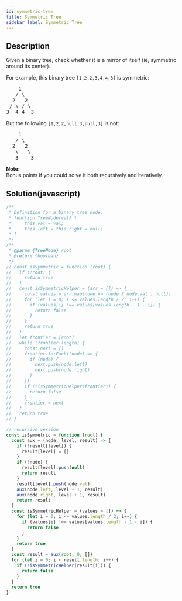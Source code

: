 ```yaml
---
id: symmetric-tree
title: Symmetric Tree
sidebar_label: Symmetric Tree
---
```

## Description
<div class="description">
<p>Given a binary tree, check whether it is a mirror of itself (ie, symmetric around its center).</p>

<p>
For example, this binary tree <code>[1,2,2,3,4,4,3]</code> is symmetric:
<pre>
    1
   / \
  2   2
 / \ / \
3  4 4  3
</pre>
</p>
<p>
But the following <code>[1,2,2,null,3,null,3]</code>  is not:<br />
<pre>
    1
   / \
  2   2
   \   \
   3    3
</pre>
</p>

<p>
<b>Note:</b><br />
Bonus points if you could solve it both recursively and iteratively.
</p>
</div>

## Solution(javascript)
```javascript
/**
 * Definition for a binary tree node.
 * function TreeNode(val) {
 *     this.val = val;
 *     this.left = this.right = null;
 * }
 */
/**
 * @param {TreeNode} root
 * @return {boolean}
 */
// const isSymmetric = function (root) {
//   if (!root) {
//     return true
//   }
//   const isSymmetricHelper = (arr = []) => {
//     const values = arr.map(node => (node ? node.val : null))
//     for (let i = 0; i <= values.length / 2; i++) {
//       if (values[i] !== values[values.length - 1 - i]) {
//         return false
//       }
//     }
//     return true
//   }
//   let frontier = [root]
//   while (frontier.length) {
//     const next = []
//     frontier.forEach((node) => {
//       if (node) {
//         next.push(node.left)
//         next.push(node.right)
//       }
//     })
//     if (!isSymmetricHelper(frontier)) {
//       return false
//     }
//     frontier = next
//   }
//   return true
// }

// recursive version
const isSymmetric = function (root) {
  const aux = (node, level, result) => {
    if (!result[level]) {
      result[level] = []
    }
    if (!node) {
      result[level].push(null)
      return result
    }
    result[level].push(node.val)
    aux(node.left, level + 1, result)
    aux(node.right, level + 1, result)
    return result
  }
  const isSymmetricHelper = (values = []) => {
    for (let i = 0; i <= values.length / 2; i++) {
      if (values[i] !== values[values.length - 1 - i]) {
        return false
      }
    }
    return true
  }
  const result = aux(root, 0, [])
  for (let i = 0; i < result.length; i++) {
    if (!isSymmetricHelper(result[i])) {
      return false
    }
  }
  return true
}

```
